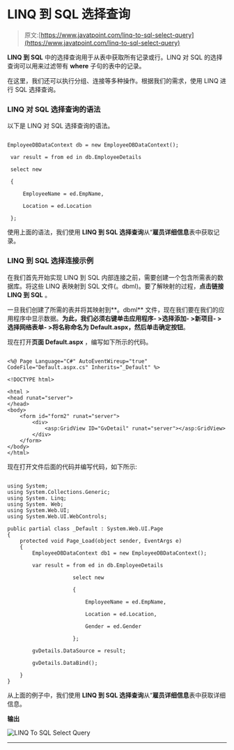# LINQ 到 SQL 选择查询

> 原文:[https://www.javatpoint.com/linq-to-sql-select-query](https://www.javatpoint.com/linq-to-sql-select-query)

**LINQ 到 SQL** 中的选择查询用于从表中获取所有记录或行。LINQ 对 SQL 的选择查询可以用来过滤带有 **where** 子句的表中的记录。

在这里，我们还可以执行分组、连接等多种操作。根据我们的需求，使用 LINQ 进行 SQL 选择查询。

### LINQ 对 SQL 选择查询的语法

以下是 LINQ 对 SQL 选择查询的语法。

```

EmployeeDBDataContext db = new EmployeeDBDataContext();

 var result = from ed in db.EmployeeDetails

 select new

 {

     EmployeeName = ed.EmpName,

     Location = ed.Location

 };

```

使用上面的语法，我们使用 **LINQ 到 SQL 选择查询**从“**雇员详细信息**表中获取记录。

### LINQ 到 SQL 选择连接示例

在我们首先开始实现 LINQ 到 SQL 内部连接之前，需要创建一个包含所需表的数据库。将这些 LINQ 表映射到 SQL 文件(。dbml)。要了解映射的过程，**点击链接 LINQ 到 SQL** 。

一旦我们创建了所需的表并将其映射到**。dbml** 文件，现在我们要在我们的应用程序中显示数据。**为此，我们必须右键单击应用程序- >选择添加- >新项目- >选择网络表单- >将名称命名为 Default.aspx，然后单击确定按钮**。

现在打开**页面 Default.aspx** ，编写如下所示的代码。

```

<%@ Page Language="C#" AutoEventWireup="true" CodeFile="Default.aspx.cs" Inherits="_Default" %>

<!DOCTYPE html>

<html >
<head runat="server">
</head>
<body>
    <form id="form2" runat="server">
        <div>
            <asp:GridView ID="GvDetail" runat="server"></asp:GridView>
        </div>
    </form>
</body>
</html>

```

现在打开文件后面的代码并编写代码，如下所示:

```

using System;
using System.Collections.Generic;
using System. Linq;
using System. Web;
using System.Web.UI;
using System.Web.UI.WebControls;

public partial class _Default : System.Web.UI.Page
{
    protected void Page_Load(object sender, EventArgs e)
    {
        EmployeeDBDataContext db1 = new EmployeeDBDataContext();

        var result = from ed in db.EmployeeDetails

                     select new

                     {

                         EmployeeName = ed.EmpName,

                         Location = ed.Location,

                         Gender = ed.Gender

                     };

        gvDetails.DataSource = result;

        gvDetails.DataBind();

    }
}

```

从上面的例子中，我们使用 **LINQ 到 SQL 选择查询**从“**雇员详细信息**表中获取详细信息。

**输出**

![LINQ To SQL Select Query](../Images/2ae6d091ca3b2f9491b54c8f3ededeef.png)

* * *